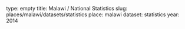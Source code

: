 type: empty
title: Malawi / National Statistics
slug: places/malawi/datasets/statistics
place: malawi
dataset: statistics
year: 2014
